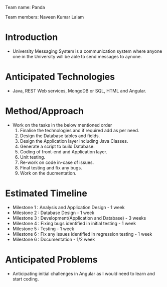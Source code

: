 Team name: Panda

Team members: Naveen Kumar Lalam

# Introduction

* University Messaging System is a communication system where anyone one in the University will be able to send messages to aynone.
  
  


# Anticipated Technologies

* Java, REST Web services, MongoDB or SQL, HTML and Angular.

# Method/Approach

* Work on the tasks in the below mentioned order
   1. Finalise the technologies and if required add as per need.
   2. Design the Database tables and fields. 
   3. Design the Application layer including Java Classes.
   4. Generate a script to build Database.
   5. Coding of front-end and Application layer.
   6. Unit testing.
   7. Re-work on code in-case of issues.
   8. Final testing and fix any bugs.
   9. Work on the ducmentation.
   

# Estimated Timeline

* Milestone 1 :  Analysis and Application Design - 1 week
* Milestone 2 :  Database Design - 1 week
* Milestone 3 :  Development(Application and Database) - 3 weeks
* Milestone 4 :  Fixing bugs identified in initial testing - 1 week
* Milestone 5 :  Testing - 1 week
* Milestone 6 :  Fix any issues identified in regression testing - 1 week
* Milestone 6 :  Documentation - 1/2 week

# Anticipated Problems

* Anticipating initial challenges in Angular as I would need to learn and start coding. 
